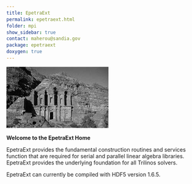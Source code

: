 ```yaml
---
title: EpetraExt
permalink: epetraext.html
folder: mpi
show_sidebar: true
contact: maherou@sandia.gov
package: epetraext
doxygen: true
---
```


![](images/epetra.jpg) 

**Welcome to the EpetraExt Home**

EpetraExt provides the fundamental construction routines and services function that are required for serial and parallel linear algebra libraries. EpetraExt provides the underlying foundation for all Trilinos solvers.

EpetraExt can currently be compiled with HDF5 version 1.6.5.
